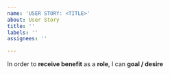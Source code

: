 ```yaml
---
name: 'USER STORY: <TITLE>'
about: User Story
title: ''
labels: ''
assignees: ''

---
```


In order to **receive benefit** as a **role**, I can **goal / desire**
